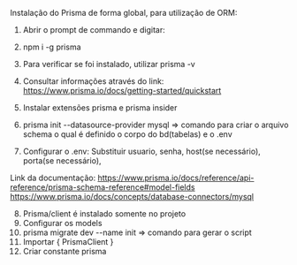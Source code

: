 Instalação do Prisma de forma global, para utilização de ORM:

01) Abrir o prompt de commando e digitar:
02) npm i -g prisma
03) Para verificar se foi instalado, utilizar prisma -v

04) Consultar informações através do link:
https://www.prisma.io/docs/getting-started/quickstart

05) Instalar extensões prisma e prisma insider
06) prisma init --datasource-provider mysql => comando para criar o arquivo schema o qual é definido o corpo do bd(tabelas) e o .env
07) Configurar o .env: 
    Substituir usuario, senha, host(se necessário), porta(se necessário), 

<!-- What is ORM in Node. js? ORM is the process of mapping between objects and relational database systems. Different database systems access data in myriad ways, and ORM helps you maintain objects even when the sources and apps they access change over time. -->

Link da documentação:
https://www.prisma.io/docs/reference/api-reference/prisma-schema-reference#model-fields
https://www.prisma.io/docs/concepts/database-connectors/mysql

08) Prisma/client é instalado somente no projeto
09) Configurar os models
10) prisma migrate dev --name init => comando para gerar o script
11) Importar { PrismaClient }
12) Criar constante prisma
